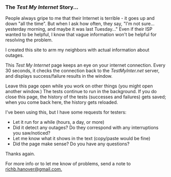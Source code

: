 ### The _Test My Internet_ Story...

People always gripe to me that their Internet is terrible - it goes up and down "all the time".
But when I ask how often, they say, "I'm not sure... yesterday morning, 
and maybe it was last Tuesday..." 
Even if their ISP wanted to be helpful, I know that vague information won't be helpful
for resolving the problem.

I created this site to arm my neighbors with actual information about outages.

This *Test My Internet* page keeps an eye on your internet connection.
Every 30 seconds, it checks the connection back to the _TestMyInter.net_ server,
and displays success/failure results in the window.

Leave this page open while you work on other things (you might open another window.)
The tests continue to run in the background. 
If you do close this page, the history of the tests (successes and failures) gets saved; 
when you come back here, the history gets reloaded.

I've been using this, but I have some requests for testers:

- Let it run for a while (hours, a day, or more)
- Did it detect any outages? Do they correspond with any interruptions you saw/noticed?
- Let me know what it shows in the text (copy/paste would be fine)
- Did the page make sense? Do you have any questions?

Thanks again.

For more info or to let me know of problems, send a note to [richb.hanover@gmail.com.](mailto:richb.hanover+testmyinternet@gmail.com)

